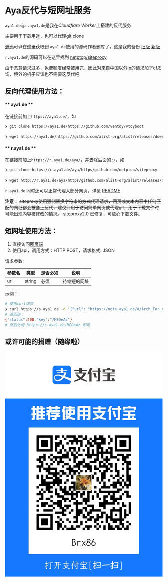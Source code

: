 # Aya反代与短网址服务

`aya1.de`与`r.aya1.de`是我在*Cloudflare Worker*上搭建的反代服务

主要用于下载用途，也可以代理git clone

~~[源码](https://gitlab.com/NickCao/experiments/-/blob/master/workers/r.js)可以在这里获取到~~ `aya1.de`使用的源码作者删库了，这是我的备份 [旧版](https://fars.ee/otFV/js) [新版](https://fars.ee/r9bO/js)

`r.aya1.de`的源码可以在这里找到 [netptop/siteproxy](https://github.com/netptop/siteproxy)

由于恶意请求过多，免费额度经常被用完，因此对来自中国以外ip的请求加了cf质询，境外的机子应该也不需要这反代吧

## 反向代理使用方法：

<!-- tabs:start -->

#### ** aya1.de **

在链接前加上`https://aya1.de/`，如

```bash
❯ git clone https://aya1.de/https://github.com/ventoy/vtoyboot

❯ wget https://aya1.de/https://github.com/alist-org/alist/releases/download/v3.7.2/alist-linux-amd64.tar.gz
```

#### ** r.aya1.de **

在链接前加上`https://r.aya1.de/aya/`，并去除后面的`:/`，如

```bash
❯ git clone https://r.aya1.de/aya/https/github.com/netptop/siteproxy

❯ wget http://r.aya1.de/aya/https/github.com/alist-org/alist/releases/download/v3.7.2/alist-linux-amd64.tar.gz
```

`r.aya1.de` 同时还可以正常代理大部分网页，详见 [README](https://github.com/netptop/siteproxy/blob/master/README.md)

**注意：** ~~siteproxy使用强制替换字符串的方式代理请求，网页或文本内容中任何匹配的网址都会被套上反代，建议只用于访问简单网页或代理git，用于下载文件时可能出现内容被修改的情况。~~ siteproxy2.0 已修复，可放心下载文件。

<!-- tabs:end -->

## 短网址使用方法：
1. 直接访问[网页端](https://s.aya1.de/)
2. 使用api，调用方式：HTTP POST，请求格式: JSON

请求参数:

| 参数名 | 类型   | 是否必须 | 说明         |
| ------ | ------ | -------- | ------------ |
| url    | string | 必须     | 待缩短的网址 |

示例：

```bash
# 使用curl请求
❯ curl https://s.aya1.de -d '{"url": "https://note.aya1.de/#/Arch_For_Aya"}'
# 返回值：
{"status":200,"key":"/MEDeAz"}
# 然后访问 https://s.aya1.de/MEDeAz 即可
```

## 或许可能的捐赠（随缘啦）
![图 2](/pic/qc.webp)
